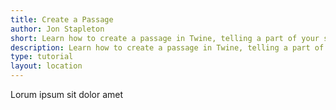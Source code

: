 ```yaml
---
title: Create a Passage
author: Jon Stapleton
short: Learn how to create a passage in Twine, telling a part of your story using text.
description: Learn how to create a passage in Twine, telling a part of your story using text.
type: tutorial
layout: location
---
```


Lorum ipsum sit dolor amet